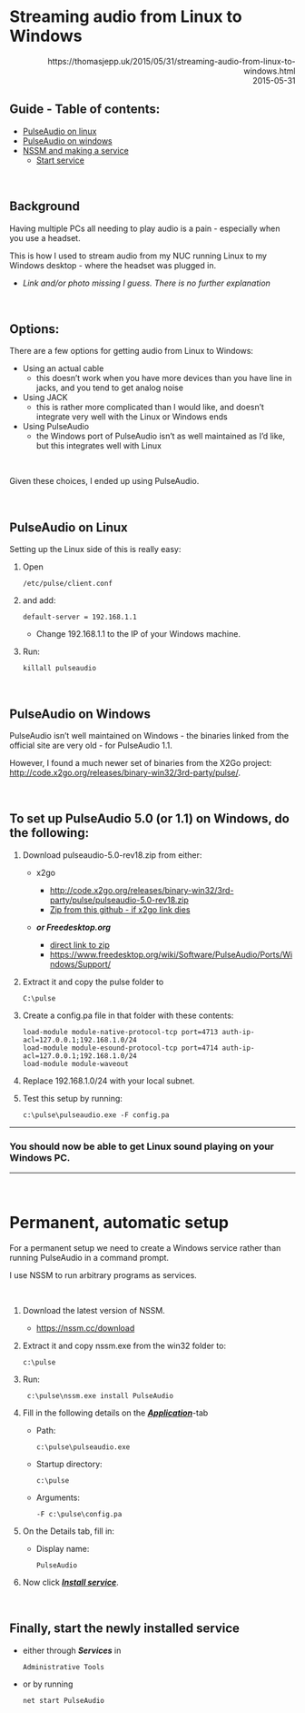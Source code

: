 # Streaming audio from Linux to Windows
 <div align="right">
      https://thomasjepp.uk/2015/05/31/streaming-audio-from-linux-to-windows.html<br>
      2015-05-31
 </div>
 
## Guide - Table of contents:
* [PulseAudio on linux](https://github.com/Skrimpton/Misc/blob/main/Stream%20linux%20audio%20using%20pulseaudio.md#pulseaudio-on-linux)
* [PulseAudio on windows](https://github.com/Skrimpton/Misc/blob/main/Stream%20linux%20audio%20using%20pulseaudio.md#pulseaudio-on-windows)
* [NSSM and making a service](https://github.com/Skrimpton/Misc/blob/main/Stream%20linux%20audio%20using%20pulseaudio.md#permanent-automatic-setup)
  * [Start service](https://github.com/Skrimpton/Misc/main/blob/Stream%20linux%20audio%20using%20pulseaudio.md#finally-start-the-newly-installed-service)

<br>
 
## Background

Having multiple PCs all needing to play audio is a pain - especially when you use a headset.

This is how I used to stream audio from my NUC running Linux to my Windows desktop - where the headset was plugged in.

* *Link and/or photo missing I guess. There is no further explanation*
<br>

## Options:
There are a few options for getting audio from Linux to Windows:

   * Using an actual cable
     - this doesn’t work when you have more devices than you have line in jacks, and you tend to get analog noise
   * Using JACK
     - this is rather more complicated than I would like, and doesn’t integrate very well with the Linux or Windows ends
   * Using PulseAudio
     - the Windows port of PulseAudio isn’t as well maintained as I’d like, but this integrates well with Linux

<br>

Given these choices, I ended up using PulseAudio.

<br>

## PulseAudio on Linux

Setting up the Linux side of this is really easy:

1) Open 
    ```
    /etc/pulse/client.conf
    ```
2) and add:
    ```
    default-server = 192.168.1.1
    ```
    * Change 192.168.1.1 to the IP of your Windows machine.

3) Run:
    ```
    killall pulseaudio
    ```
<br>

## PulseAudio on Windows

PulseAudio isn’t well maintained on Windows - the binaries linked from the official site are very old - for PulseAudio 1.1.

However, I found a much newer set of binaries from the X2Go project: http://code.x2go.org/releases/binary-win32/3rd-party/pulse/.

<br>

## To set up PulseAudio 5.0 (or 1.1) on Windows, do the following:

1) Download pulseaudio-5.0-rev18.zip from either:
   * x2go
       *  http://code.x2go.org/releases/binary-win32/3rd-party/pulse/pulseaudio-5.0-rev18.zip
       * [Zip from this github - if x2go link dies](https://github.com/Skrimpton/Misc/blob/main/Stream%20linux%20audio%20using%20pulseaudio%20-%20pulseaudio-5.0-rev18%20%5Bd110723%20t055129%5D.zip)  
   *  ***or Freedesktop.org***
     
       *  [direct link to zip](http://bosmans.ch/pulseaudio/pulseaudio-1.1.zip)
       *  https://www.freedesktop.org/wiki/Software/PulseAudio/Ports/Windows/Support/
     
3) Extract it and copy the pulse folder to
    ```
    C:\pulse
    ```
4) Create a config.pa file in that folder with these contents:
    ```
    load-module module-native-protocol-tcp port=4713 auth-ip-acl=127.0.0.1;192.168.1.0/24
    load-module module-esound-protocol-tcp port=4714 auth-ip-acl=127.0.0.1;192.168.1.0/24
    load-module module-waveout
    ```

6) Replace 192.168.1.0/24 with your local subnet.
7) Test this setup by running:
    ```
    c:\pulse\pulseaudio.exe -F config.pa
    ```

---
### You should now be able to get Linux sound playing on your Windows PC.
---
<br>

# Permanent, automatic setup
For a permanent setup we need to create a Windows service rather than running PulseAudio in a command prompt.

I use NSSM to run arbitrary programs as services.

<br>

1) Download the latest version of NSSM.
   * https://nssm.cc/download
3) Extract it and copy nssm.exe from the win32 folder to:
    ```
    c:\pulse
    ```
4) Run:
    ```
     c:\pulse\nssm.exe install PulseAudio
    ```
5) Fill in the following details on the <ins>___Application___</ins>-tab
    * Path:
        ```
        c:\pulse\pulseaudio.exe
        ```
    * Startup directory:
        ```
        c:\pulse
        ```
    * Arguments:
        ```
        -F c:\pulse\config.pa
        ```

6) On the Details tab, fill in:
    * Display name:
      ```
      PulseAudio
      ```
7) Now click <ins>___Install service___</ins>.

<br>

## Finally, start the newly installed service

* either through ___Services___ in 
    ```
    Administrative Tools
    ```
* or by running 
    ```
    net start PulseAudio
    ```

